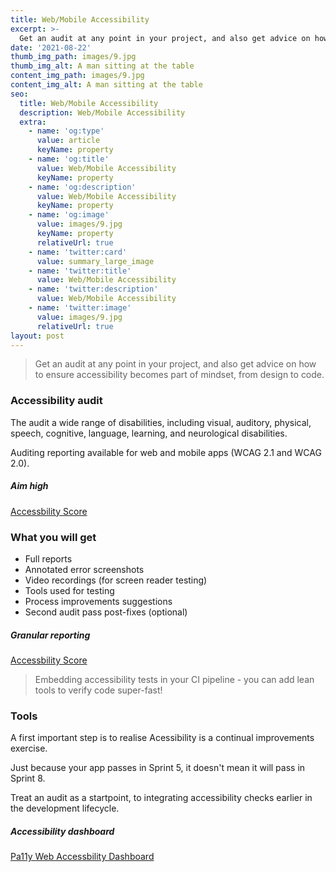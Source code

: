 ```yaml
---
title: Web/Mobile Accessibility
excerpt: >-
  Get an audit at any point in your project, and also get advice on how to ensure accessibility becomes part of mindset, from design to code.
date: '2021-08-22'
thumb_img_path: images/9.jpg
thumb_img_alt: A man sitting at the table
content_img_path: images/9.jpg
content_img_alt: A man sitting at the table
seo:
  title: Web/Mobile Accessibility
  description: Web/Mobile Accessibility
  extra:
    - name: 'og:type'
      value: article
      keyName: property
    - name: 'og:title'
      value: Web/Mobile Accessibility
      keyName: property
    - name: 'og:description'
      value: Web/Mobile Accessibility
      keyName: property
    - name: 'og:image'
      value: images/9.jpg
      keyName: property
      relativeUrl: true
    - name: 'twitter:card'
      value: summary_large_image
    - name: 'twitter:title'
      value: Web/Mobile Accessibility
    - name: 'twitter:description'
      value: Web/Mobile Accessibility
    - name: 'twitter:image'
      value: images/9.jpg
      relativeUrl: true
layout: post
---
```


> Get an audit at any point in your project, and also get advice on how to ensure accessibility becomes part of mindset, from design to code.

### Accessibility audit

The audit a wide range of disabilities, including visual, auditory, physical, speech, cognitive, language, learning, and neurological disabilities. 

Auditing reporting available for web and mobile apps (WCAG 2.1 and WCAG 2.0).

##### Aim high

[Accessbility Score](https://raw.githubusercontent.com/jaffamonkey/fresh-nextjs/master/static/images/lighthouse.png)

### What you will get

- Full reports
- Annotated error screenshots
- Video recordings (for screen reader testing)
- Tools used for testing
- Process improvements suggestions
- Second audit pass post-fixes (optional)

##### Granular reporting

[Accessbility Score](https://raw.githubusercontent.com/jaffamonkey/fresh-nextjs/master/static/images/audit.png)

> Embedding accessibility tests in your CI pipeline - you can add lean tools to verify code super-fast!

### Tools

A first important step is to realise Acessibility is a continual improvements exercise.

Just because your app passes in Sprint 5, it doesn't mean it will pass in Sprint 8. 

Treat an audit as a startpoint, to integrating accessibility checks earlier in the development lifecycle.

##### Accessibility dashboard

[Pa11y Web Accessbility Dashboard](https://raw.githubusercontent.com/jaffamonkey/fresh-nextjs/master/static/images/pa11y2.png)

